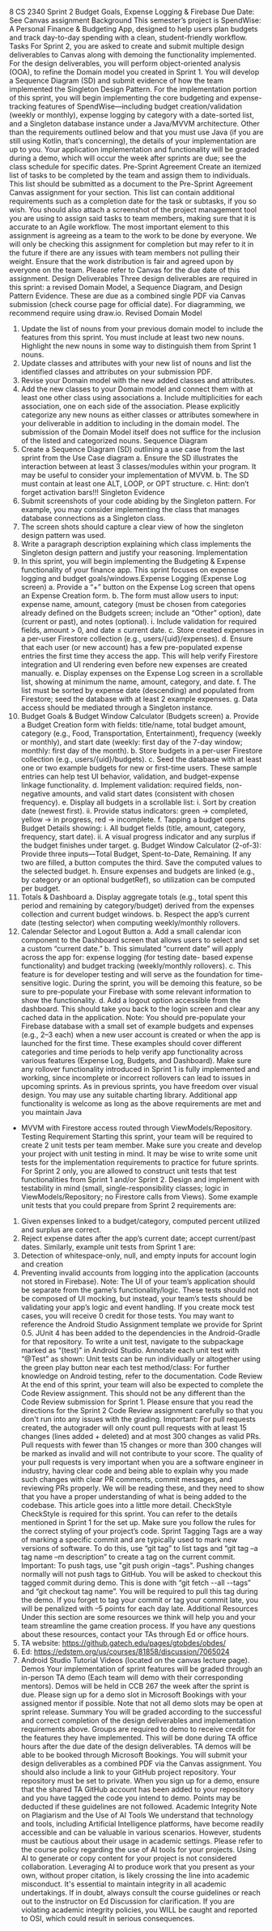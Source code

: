 
8
CS 2340 Sprint 2
Budget Goals, Expense Logging & Firebase
Due Date: See Canvas assignment
Background
This semester’s project is SpendWise: A Personal Finance & Budgeting App, designed to help users plan
budgets and track day-to-day spending with a clean, student-friendly workflow.
Tasks
For Sprint 2, you are asked to create and submit multiple design deliverables to Canvas along with
demoing the functionality implemented. For the design deliverables, you will perform object-oriented
analysis (OOA), to refine the Domain model you created in Sprint 1. You will develop a Sequence Diagram
(SD) and submit evidence of how the team implemented the Singleton Design Pattern. For the
implementation portion of this sprint, you will begin implementing the core budgeting and expense-
tracking features of SpendWise—including budget creation/validation (weekly or monthly), expense
logging by category with a date-sorted list, and a Singleton database instance under a Java/MVVM
architecture. Other than the requirements outlined below and that you must use Java (if you are still using
Kotlin, that’s concerning), the details of your implementation are up to you. Your application
implementation and functionality will be graded during a demo, which will occur the week after sprints
are due; see the class schedule for specific dates.
Pre-Sprint Agreement
Create an itemized list of tasks to be completed by the team and assign them to individuals. This list should
be submitted as a document to the Pre-Sprint Agreement Canvas assignment for your section. This list
can contain additional requirements such as a completion date for the task or subtasks, if you so wish.
You should also attach a screenshot of the project management tool you are using to assign said tasks to
team members, making sure that it is accurate to an Agile workflow.
The most important element to this assignment is agreeing as a team to the work to be done by everyone.
We will only be checking this assignment for completion but may refer to it in the future if there are any
issues with team members not pulling their weight. Ensure that the work distribution is fair and agreed
upon by everyone on the team. Please refer to Canvas for the due date of this assignment.
Design Deliverables
Three design deliverables are required in this sprint: a revised Domain Model, a Sequence Diagram, and
Design Pattern Evidence. These are due as a combined single PDF via Canvas submission (check course
page for official date). For diagramming, we recommend require using draw.io.
Revised Domain Model
1. Update the list of nouns from your previous domain model to include the features from this sprint.
You must include at least two new nouns. Highlight the new nouns in some way to distinguish them
from Sprint 1 nouns.
2. Update classes and attributes with your new list of nouns and list the identified classes and attributes
on your submission PDF.
3. Revise your Domain model with the new added classes and attributes.
4. Add the new classes to your Domain model and connect them with at least one other class using
associations
a. Include multiplicities for each association, one on each side of the association.
Please explicitly categorize any new nouns as either classes or attributes somewhere in your deliverable
in addition to including in the domain model. The submission of the Domain Model itself does not suffice
for the inclusion of the listed and categorized nouns.
Sequence Diagram
1. Create a Sequence Diagram (SD) outlining a use case from the last sprint from the Use Case diagram
a. Ensure the SD illustrates the interaction between at least 3 classes/modules within your
program. It may be useful to consider your implementation of MVVM.
b. The SD must contain at least one ALT, LOOP, or OPT structure.
c. Hint: don’t forget activation bars!!!
Singleton Evidence
1. Submit screenshots of your code abiding by the Singleton pattern. For example, you may consider
implementing the class that manages database connections as a Singleton class.
2. The screen shots should capture a clear view of how the singleton design pattern was used.
3. Write a paragraph description explaining which class implements the Singleton design pattern
and justify your reasoning.
Implementation
1. In this sprint, you will begin implementing the Budgeting & Expense functionality of your finance app.
This sprint focuses on expense logging and budget goals/windows.Expense Logging (Expense Log
screen)
a. Provide a “+” button on the Expense Log screen that opens an Expense Creation form.
b. The form must allow users to input: expense name, amount, category (must be chosen from
categories already defined on the Budgets screen; include an “Other” option), date (current
or past), and notes (optional).
i. Include validation for required fields, amount > 0, and date ≤ current date.
c. Store created expenses in a per-user Firestore collection (e.g., users/{uid}/expenses).
d. Ensure that each user (or new account) has a few pre-populated expense entries the first time
they access the app. This will help verify Firestore integration and UI rendering even before
new expenses are created manually.
e. Display expenses on the Expense Log screen in a scrollable list, showing at minimum the
name, amount, category, and date.
f. The list must be sorted by expense date (descending) and populated from Firestore; seed
the database with at least 2 example expenses.
g. Data access should be mediated through a Singleton instance.
2. Budget Goals & Budget Window Calculator (Budgets screen)
a. Provide a Budget Creation form with fields: title/name, total budget amount, category (e.g.,
Food, Transportation, Entertainment), frequency (weekly or monthly), and start date
(weekly: first day of the 7-day window; monthly: first day of the month).
b. Store budgets in a per-user Firestore collection (e.g., users/{uid}/budgets).
c. Seed the database with at least one or two example budgets for new or first-time users. These
sample entries can help test UI behavior, validation, and budget-expense linkage functionality.
d. Implement validation: required fields, non-negative amounts, and valid start dates
(consistent with chosen frequency).
e. Display all budgets in a scrollable list:
i. Sort by creation date (newest first).
ii. Provide status indicators: green → completed, yellow → in progress, red →
incomplete.
f. Tapping a budget opens Budget Details showing:
i. All budget fields (title, amount, category, frequency, start date).
ii. A visual progress indicator and any surplus if the budget finishes under target.
g. Budget Window Calculator (2-of-3): Provide three inputs—Total Budget, Spent-to-Date,
Remaining. If any two are filled, a button computes the third. Save the computed values to
the selected budget.
h. Ensure expenses and budgets are linked (e.g., by category or an optional budgetRef), so
utilization can be computed per budget.
3. Totals & Dashboard
a. Display aggregate totals (e.g., total spent this period and remaining by category/budget)
derived from the expenses collection and current budget windows.
b. Respect the app’s current date (testing selector) when computing weekly/monthly rollovers.
4. Calendar Selector and Logout Button
a. Add a small calendar icon component to the Dashboard screen that allows users to select and
set a custom “current date.”
b. This simulated “current date” will apply across the app for: expense logging (for testing date-
based expense functionality) and budget tracking (weekly/monthly rollovers).
c. This feature is for developer testing and will serve as the foundation for time-sensitive logic.
During the sprint, you will be demoing this feature, so be sure to pre-populate your Firebase
with some relevant information to show the functionality.
d. Add a logout option accessible from the dashboard. This should take you back to the login
screen and clear any cached data in the application.
Note: You should pre-populate your Firebase database with a small set of example budgets and expenses
(e.g., 2–3 each) when a new user account is created or when the app is launched for the first time. These
examples should cover different categories and time periods to help verify app functionality across various
features (Expense Log, Budgets, and Dashboard).
Make sure any rollover functionality introduced in Sprint 1 is fully implemented and working, since
incomplete or incorrect rollovers can lead to issues in upcoming sprints.
As in previous sprints, you have freedom over visual design. You may use any suitable charting library.
Additional app functionality is welcome as long as the above requirements are met and you maintain Java
+ MVVM with Firestore access routed through ViewModels/Repository.
Testing Requirement
Starting this sprint, your team will be required to create 2 unit tests per team member. Make sure you
create and develop your project with unit testing in mind. It may be wise to write some unit tests for the
implementation requirements to practice for future sprints. For Sprint 2 only, you are allowed to construct
unit tests that test functionalities from Sprint 1 and/or Sprint 2. Design and implement with testability in
mind (small, single-responsibility classes; logic in ViewModels/Repository; no Firestore calls from Views).
Some example unit tests that you could prepare from Sprint 2 requirements are:
1. Given expenses linked to a budget/category, computed percent utilized and surplus are correct.
2. Reject expense dates after the app’s current date; accept current/past dates.
Similarly, example unit tests from Sprint 1 are:
1. Detection of whitespace-only, null, and empty inputs for account login and creation
2. Preventing invalid accounts from logging into the application (accounts not stored in Firebase).
Note: The UI of your team’s application should be separate from the game’s functionality/logic. These
tests should not be composed of UI mocking, but instead, your team’s tests should be validating your
app’s logic and event handling. If you create mock test cases, you will receive 0 credit for those tests.
You may want to reference the Android Studio Assignment template we provide for Sprint 0.5. JUnit 4 has
been added to the dependencies in the Android-Gradle for that repository. To write a unit test, navigate
to the subpackage marked as “(test)” in Android Studio. Annotate each unit test with “@Test” as shown:
Unit tests can be run individually or altogether using the green play button near each test method/class:
For further knowledge on Android testing, refer to the documentation.
Code Review
At the end of this sprint, your team will also be expected to complete the Code Review assignment. This
should not be any different than the Code Review submission for Sprint 1. Please ensure that you read
the directions for the Sprint 2 Code Review assignment carefully so that you don't run into any issues with
the grading.
Important: For pull requests created, the autograder will only count pull requests with at least 15 changes
(lines added + deleted) and at most 300 changes as valid PRs. Pull requests with fewer than 15 changes or
more than 300 changes will be marked as invalid and will not contribute to your score.
The quality of your pull requests is very important when you are a software engineer in industry, having
clear code and being able to explain why you made such changes with clear PR comments, commit
messages, and reviewing PRs properly. We will be reading these, and they need to show that you have a
proper understanding of what is being added to the codebase. This article goes into a little more detail.
CheckStyle
CheckStyle is required for this sprint. You can refer to the details mentioned in Sprint 1 for the set up.
Make sure you follow the rules for the correct styling of your project’s code.
Sprint Tagging
Tags are a way of marking a specific commit and are typically used to mark new versions of software. To
do this, use “git tag” to list tags and “git tag –a tag name –m description” to create a tag on the current
commit. Important: To push tags, use "git push origin –tags". Pushing changes normally will not push
tags to GitHub. You will be asked to checkout this tagged commit during demo. This is done with “git fetch
--all --tags” and “git checkout tag name”. You will be required to pull this tag during the demo. If you
forget to tag your commit or tag your commit late, you will be penalized with –5 points for each day
late.
Additional Resources
Under this section are some resources we think will help you and your team streamline the game creation
process. If you have any questions about these resources, contact your TAs through Ed or office hours.
1. TA website: https://github.gatech.edu/pages/gtobdes/obdes/
2. Ed: https://edstem.org/us/courses/81858/discussion/7065024
3. Android Studio Tutorial Videos (located on the canvas lecture page).
Demos
Your implementation of sprint features will be graded through an in-person TA demo (Each team will
demo with their corresponding mentors). Demos will be held in CCB 267 the week after the sprint is due.
Please sign up for a demo slot in Microsoft Bookings with your assigned mentor if possible. Note that not
all demo slots may be open at sprint release.
Summary
You will be graded according to the successful and correct completion of the design deliverables and
implementation requirements above. Groups are required to demo to receive credit for the features they
have implemented. This will be done during TA office hours after the due date of the design deliverables.
TA demos will be able to be booked through Microsoft Bookings. You will submit your design deliverables
as a combined PDF via the Canvas assignment. You should also include a link to your GitHub project
repository. Your repository must be set to private. When you sign up for a demo, ensure that the shared
TA GitHub account has been added to your repository and you have tagged the code you intend to demo.
Points may be deducted if these guidelines are not followed.
Academic Integrity
Note on Plagiarism and the Use of AI Tools
We understand that technology and tools, including Artificial Intelligence platforms, have become readily
accessible and can be valuable in various scenarios. However, students must be cautious about their usage
in academic settings. Please refer to the course policy regarding the use of AI tools for your projects. Using
AI to generate or copy content for your project is not considered collaboration. Leveraging AI to produce
work that you present as your own, without proper citation, is likely crossing the line into academic
misconduct. It's essential to maintain integrity in all academic undertakings. If in doubt, always consult
the course guidelines or reach out to the instructor on Ed Discussion for clarification. If you are violating
academic integrity policies, you WILL be caught and reported to OSI, which could result in serious
consequences.